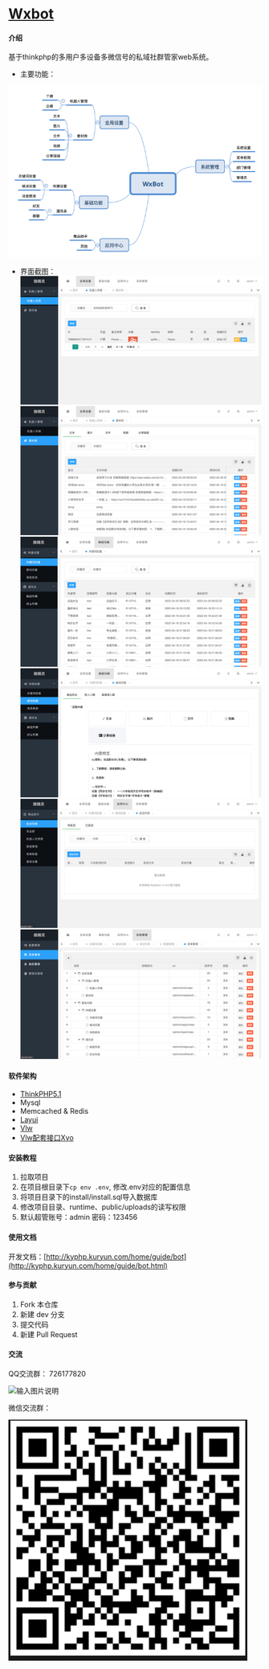 # [Wxbot](http://kyphp.kuryun.com/)

#### 介绍
基于thinkphp的多用户多设备多微信号的私域社群管家web系统。


- 主要功能：

![输入图片说明](%E5%8A%9F%E8%83%BD%E6%9E%B6%E6%9E%84.png)

- 界面截图：
![输入图片说明](1.png)
![输入图片说明](image.png)
![输入图片说明](3.png)
![输入图片说明](4.png)
![输入图片说明](5.png)
![输入图片说明](6.png)

#### 软件架构
- [ThinkPHP5.1](https://www.kancloud.cn/manual/thinkphp5_1/)
- Mysql
- Memcached & Redis
- [Layui](https://www.layui.com/)
- [Vlw](http://a.vlwai.cn/)
- [Vlw配套接口Xyo](https://www.yuque.com/httpapi/)

#### 安装教程

1.  拉取项目
2.  在项目根目录下`cp env .env`, 修改.env对应的配置信息
3.  将项目目录下的install/install.sql导入数据库
4.  修改项目目录、runtime、public/uploads的读写权限
5.  默认超管账号：admin 密码：123456

#### 使用文档

开发文档：[http://kyphp.kuryun.com/home/guide/bot](http://kyphp.kuryun.com/home/guide/bot.html)

#### 参与贡献

1.  Fork 本仓库
2.  新建 dev 分支
3.  提交代码
4.  新建 Pull Request

#### 交流
QQ交流群：
726177820

![输入图片说明](https://zyx.images.huihuiba.net/1-5f8afb8796b2f.png "KyPHP微信开发框架QQ群聊二维码.png")

微信交流群：

![输入图片说明](group.png)

